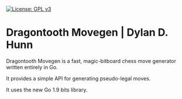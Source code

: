 [![License: GPL v3](https://img.shields.io/badge/License-GPL%20v3-blue.svg)](http://www.gnu.org/licenses/gpl-3.0)

Dragontooth Movegen | Dylan D. Hunn
==================================

Dragontooth Movegen is a fast, magic-bitboard chess move generator written entirely in Go. 

It provides a simple API for generating pseudo-legal moves.

It uses the new Go 1.9 bits library.